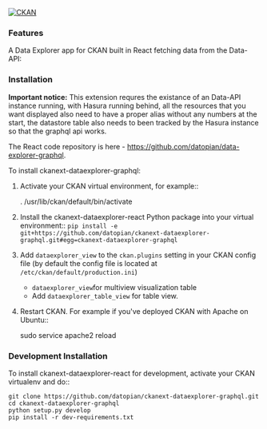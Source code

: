 [![CKAN](https://img.shields.io/badge/ckan-2.9-orange.svg?style=flat-square)](https://github.com/ckan/ckan/tree/2.9)

### Features

A Data Explorer app for CKAN built in React fetching data from the Data-API:

### Installation

**Important notice:** This extension requres the existance of an Data-API instance running, with Hasura running behind, all the resources that you want displayed also need to have a proper alias without any numbers at the start, the datastore table also needs to been tracked by the Hasura instance so that the graphql api works.

The React code repository is here - https://github.com/datopian/data-explorer-graphql.

To install ckanext-dataexplorer-graphql:

1. Activate your CKAN virtual environment, for example::

   . /usr/lib/ckan/default/bin/activate

2. Install the ckanext-dataexplorer-react Python package into your virtual environment::
   `pip install -e git+https://github.com/datopian/ckanext-dataexplorer-graphql.git#egg=ckanext-dataexplorer-graphql`

3. Add `dataexplorer_view` to the `ckan.plugins` setting in your CKAN
   config file (by default the config file is located at
   `/etc/ckan/default/production.ini`)

   - `dataexplorer_view`for multiview visualization table
   - Add `dataexplorer_table_view` for table view.

4. Restart CKAN. For example if you've deployed CKAN with Apache on Ubuntu::

   sudo service apache2 reload

### Development Installation

To install ckanext-dataexplorer-react for development, activate your CKAN virtualenv and
do::

    git clone https://github.com/datopian/ckanext-dataexplorer-graphql.git
    cd ckanext-dataexplorer-graphql
    python setup.py develop
    pip install -r dev-requirements.txt
